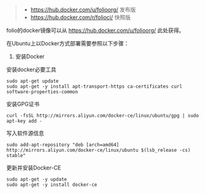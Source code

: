> - https://hub.docker.com/u/folioorg/ 发布版
> - https://hub.docker.com/r/folioci/ 快照版


folio的docker镜像可以从 https://hub.docker.com/u/folioorg/  此处获得。

在Ubuntu上以Docker方式部署需要参照以下步骤： 

1. 安装Docker  

  安装docker必要工具
  ```
  sudo apt-get update
  sudo apt-get -y install apt-transport-https ca-certificates curl software-properties-common
  ```
  安装GPG证书
  ```
  curl -fsSL http://mirrors.aliyun.com/docker-ce/linux/ubuntu/gpg | sudo apt-key add -  
  ```
  写入软件源信息
  ```
  sudo add-apt-repository "deb [arch=amd64] http://mirrors.aliyun.com/docker-ce/linux/ubuntu $(lsb_release -cs) stable"
  ```
  更新并安装Docker-CE
  ```
  sudo apt-get -y update
  sudo apt-get -y install docker-ce
  ```
  
  
